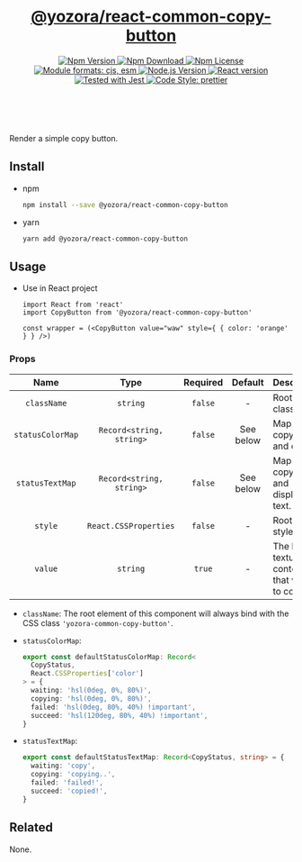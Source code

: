 <header>
  <h1 align="center">
    <a href="https://github.com/guanghechen/yozora-react/tree/master/packages/common-copy-button#readme">@yozora/react-common-copy-button</a>
  </h1>
  <div align="center">
    <a href="https://www.npmjs.com/package/@yozora/react-common-copy-button">
      <img
        alt="Npm Version"
        src="https://img.shields.io/npm/v/@yozora/react-common-copy-button.svg"
      />
    </a>
    <a href="https://www.npmjs.com/package/@yozora/react-common-copy-button">
      <img
        alt="Npm Download"
        src="https://img.shields.io/npm/dm/@yozora/react-common-copy-button.svg"
      />
    </a>
    <a href="https://www.npmjs.com/package/@yozora/react-common-copy-button">
      <img
        alt="Npm License"
        src="https://img.shields.io/npm/l/@yozora/react-common-copy-button.svg"
      />
    </a>
    <a href="#install">
      <img
        alt="Module formats: cjs, esm"
        src="https://img.shields.io/badge/module_formats-cjs%2C%20esm-green.svg"
      />
    </a>
    <a href="https://github.com/nodejs/node">
      <img
        alt="Node.js Version"
        src="https://img.shields.io/node/v/@yozora/react-common-copy-button"
      />
    </a>
    <a href="https://github.com/facebook/react">
      <img
        alt="React version"
        src="https://img.shields.io/npm/dependency-version/@yozora/react-common-copy-button/peer/react"
      />
    </a>
    <a href="https://github.com/facebook/jest">
      <img
        alt="Tested with Jest"
        src="https://img.shields.io/badge/tested_with-jest-9c465e.svg"
      />
    </a>
    <a href="https://github.com/prettier/prettier">
      <img
        alt="Code Style: prettier"
        src="https://img.shields.io/badge/code_style-prettier-ff69b4.svg?style=flat-square"
      />
    </a>
  </div>
</header>
<br/>

Render a simple copy button.

## Install

* npm

  ```bash
  npm install --save @yozora/react-common-copy-button
  ```

* yarn

  ```bash
  yarn add @yozora/react-common-copy-button
  ```


## Usage

* Use in React project

  ```tsx
  import React from 'react'
  import CopyButton from '@yozora/react-common-copy-button'

  const wrapper = (<CopyButton value="waw" style={ { color: 'orange' } } />)
  ```

### Props

Name            | Type                      | Required  | Default   | Description
:--------------:|:-------------------------:|:---------:|:---------:|:-------------
`className`     | `string`                  | `false`   | -         | Root css class
`statusColorMap`| `Record<string, string>`  | `false`   | See below | Map of copy status and color.
`statusTextMap` | `Record<string, string>`  | `false`   | See below | Map of copy status and displaying text.
`style`         | `React.CSSProperties`     | `false`   | -         | Root css style
`value`         | `string`                  | `true`    | -         | The literal texture content that waiting to copy

* `className`: The root element of this component will always bind with the
  CSS class `'yozora-common-copy-button'`.

* `statusColorMap`: 

  ```typescript
  export const defaultStatusColorMap: Record<
    CopyStatus,
    React.CSSProperties['color']
  > = {
    waiting: 'hsl(0deg, 0%, 80%)',
    copying: 'hsl(0deg, 0%, 80%)',
    failed: 'hsl(0deg, 80%, 40%) !important',
    succeed: 'hsl(120deg, 80%, 40%) !important',
  }
  ```

* `statusTextMap`: 

  ```typescript
  export const defaultStatusTextMap: Record<CopyStatus, string> = {
    waiting: 'copy',
    copying: 'copying..',
    failed: 'failed!',
    succeed: 'copied!',
  }
  ```

## Related

None.
